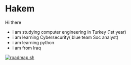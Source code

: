# Hakem
Hi there 
- i am studying computer engineering in Turkey (1st year)
- i am learning Cybersecurity( blue team Soc analyst)
- i am learning python
- i am from Iraq


[![roadmap.sh](https://roadmap.sh/card/tall/668c3c3c2c7edd3e4482f128?variant=dark)](https://roadmap.sh)
